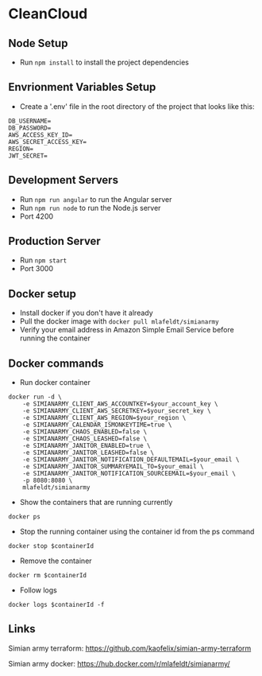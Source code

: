 # CleanCloud

## Node Setup
* Run `npm install` to install the project dependencies

## Envrionment Variables Setup
* Create a '.env' file in the root directory of the project that looks like this:
```
DB_USERNAME=
DB_PASSWORD=
AWS_ACCESS_KEY_ID=
AWS_SECRET_ACCESS_KEY=
REGION=
JWT_SECRET=
``` 

## Development Servers
* Run `npm run angular` to run the Angular server
* Run `npm run node` to run the Node.js server
* Port 4200

## Production Server
* Run `npm start`
* Port 3000

## Docker setup
* Install docker if you don't have it already
* Pull the docker image with `docker pull mlafeldt/simianarmy`
* Verify your email address in Amazon Simple Email Service before running the container

## Docker commands
* Run docker container
```
docker run -d \
    -e SIMIANARMY_CLIENT_AWS_ACCOUNTKEY=$your_account_key \
    -e SIMIANARMY_CLIENT_AWS_SECRETKEY=$your_secret_key \
    -e SIMIANARMY_CLIENT_AWS_REGION=$your_region \
    -e SIMIANARMY_CALENDAR_ISMONKEYTIME=true \
    -e SIMIANARMY_CHAOS_ENABLED=false \
    -e SIMIANARMY_CHAOS_LEASHED=false \
    -e SIMIANARMY_JANITOR_ENABLED=true \
    -e SIMIANARMY_JANITOR_LEASHED=false \
    -e SIMIANARMY_JANITOR_NOTIFICATION_DEFAULTEMAIL=$your_email \
    -e SIMIANARMY_JANITOR_SUMMARYEMAIL_TO=$your_email \
    -e SIMIANARMY_JANITOR_NOTIFICATION_SOURCEEMAIL=$your_email \
    -p 8080:8080 \
    mlafeldt/simianarmy
```
* Show the containers that are running currently
```
docker ps
```

* Stop the running container using the container id from the ps command 
```
docker stop $containerId
``` 

* Remove the container
```
docker rm $containerId
```

* Follow logs
```
docker logs $containerId -f
```

## Links
Simian army terraform:
https://github.com/kaofelix/simian-army-terraform

Simian army docker:
https://hub.docker.com/r/mlafeldt/simianarmy/